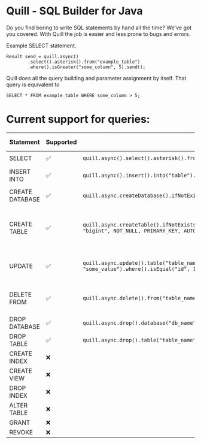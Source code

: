 # Quill - SQL Builder for Java
Do you find boring to write SQL statements by hand all the time? We've got you covered.
With Quill the job is easier and less prone to bugs and errors.

Example SELECT statement.
```
Result send = quill.async()
        .select().asterisk().from("example_table")
        .where().isGreater("some_column", 5).send();
```
Quill does all the query building and parameter assignment by itself.
That query is equivalent to 
```
SELECT * FROM example_table WHERE some_column > 5;
```

# Current support for queries:


| Statement       | Supported | Example                                                                                                                                       | Equivalent Query                                                                               |
|-----------------|-----------|-----------------------------------------------------------------------------------------------------------------------------------------------|------------------------------------------------------------------------------------------------|
| SELECT          | ✅         | ```quill.async().select().asterisk().from("example")```                                                                                             | ```SELECT * FROM example```                                                                          |
| INSERT INTO     | ✅         | ```quill.async().insert().into("table").columns("first").values("1")```                                                                             | ```INSERT INTO table (first) VALUES ("1")```                                                         |
| CREATE DATABASE | ✅         | ```quill.async.createDatabase().ifNotExists().name("db_name")```                                                                                    | ```CREATE DATABASE IF NOT EXISTS db_name```                                                          |
| CREATE TABLE    | ✅         | ```quill.async.createTable().ifNotExists().name("table_name").columns(Column.of("column_name", "bigint", NOT_NULL, PRIMARY_KEY, AUTO_INCREMENT))``` | ```CREATE TABLE IF NOT EXISTS table_name (column_name bigint not null primary key auto_increment)``` |
| UPDATE          | ✅         | ```quill.async.update().table("table_name").set("column_name", "some_value").where().isEqual("id", 1)```                                            | ```UPDATE table_name SET column_name = 'some_value' WHERE id = 1```                                  |
| DELETE FROM     | ✅         | ```quill.async.delete().from("table_name").where().isEqual("some_column", "some_value")```                                                          | ```DELETE FROM table_name WHERE some_column = 'some_value'```                                        |
| DROP DATABASE   | ✅         | ```quill.async.drop().database("db_name")```                                                                                                        | ```DROP DATABASE db_name```                                                                          |
| DROP TABLE      | ✅         | ```quill.async.drop().table("table_name")```                                                                                                        | ```DROP TABLE table_name```                                                                          |
| CREATE INDEX    | ❌         |                                                                                                                                               |                                                                                                |
| CREATE VIEW     | ❌         |                                                                                                                                               |                                                                                                |
| DROP INDEX      | ❌         |                                                                                                                                               |                                                                                                |
| ALTER TABLE     | ❌         |                                                                                                                                               |                                                                                                |
| GRANT           | ❌         |                                                                                                                                               |                                                                                                |
| REVOKE          | ❌         |                                                                                                                                               |                                                                                                |


